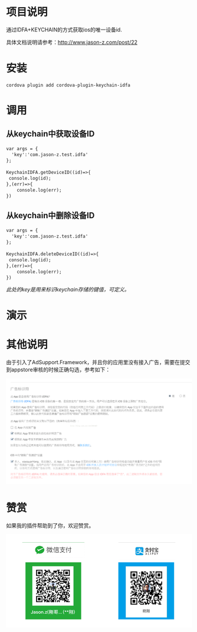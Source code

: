 # 项目说明

通过IDFA+KEYCHAIN的方式获取ios的唯一设备id.

具体文档说明请参考：http://www.jason-z.com/post/22

# 安装

```
cordova plugin add cordova-plugin-keychain-idfa
```

# 调用

## 从keychain中获取设备ID

```
var args = {
  'key':'com.jason-z.test.idfa'
};

KeychainIDFA.getDeviceID((id)=>{
 console.log(id);   
},(err)=>{
    console.log(err);
})
```

##  从keychain中删除设备ID

```
var args = {
  'key':'com.jason-z.test.idfa'
};

KeychainIDFA.deleteDeviceID((id)=>{
 console.log(id);   
},(err)=>{
    console.log(err);
})
```

*此处的key是用来标识keychain存储的键值，可定义。*



# 演示





# 其他说明

由于引入了AdSupport.Framework，并且你的应用里没有接入广告，需要在提交到appstore审核的时候正确勾选，参考如下：


![appstore审核](screenshot-1.png)


# 赞赏

如果我的插件帮助到了你，欢迎赞赏。

![赞赏](donate.png)

